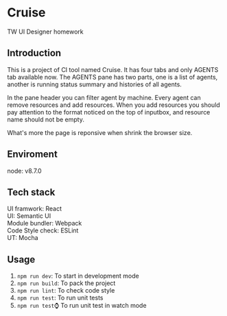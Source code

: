 # Cruise
TW UI Designer homework

## Introduction
This is a project of CI tool named Cruise. It has four tabs and only AGENTS tab available now. The AGENTS pane has two parts, one is a list of agents, another is running status summary and histories of all agents.  

In the pane header you can filter agent by machine. Every agent can remove resources and add resources. When you add resources you should pay attention to the format noticed on the top of inputbox, and resource name should not be empty.
  
What's more the page is reponsive when shrink the browser size.

## Enviroment
node: v8.7.0

## Tech stack
UI framwork: React  
UI: Semantic UI  
Module bundler: Webpack  
Code Style check: ESLint  
UT: Mocha

## Usage  
1. `npm run dev`: To start in development mode
2. `npm run build`: To pack the project
3. `npm run lint`: To check code style
4. `npm run test`: To run unit tests
5. `npm run test`:watch: To run unit test in watch mode

